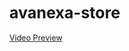 # avanexa-store

[Video Preview](https://drive.google.com/file/d/1fMobgRiDQqydT8Ddjegv7HXEnB1ocNdF/view?usp=sharing)
